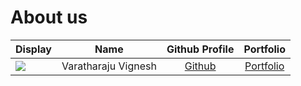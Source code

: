 # About us

Display |        Name         | Github Profile | Portfolio 
--------|:-------------------:|:--------------:|:---------:
![](https://via.placeholder.com/100.png?text=Photo) | Varatharaju Vignesh | [Github](https://github.com/Vignesh-30) | [Portfolio](docs/team/johndoe.md)

